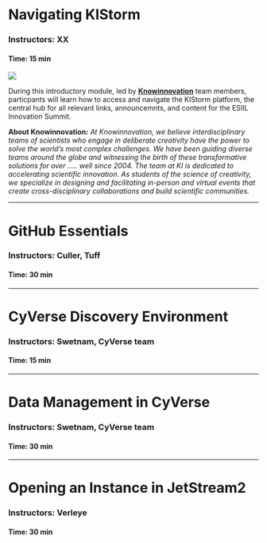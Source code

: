 # Navigating KIStorm
### Instructors: XX
#### Time: 15 min

<img src="https://knowinnovation.com/wp-content/uploads/2020/07/Logo-Transparent-Background-27.png">

During this introductory module, led by <a href="https://knowinnovation.com/" target="_blank">**Knowinnovation**</a> team members, particpants will learn how to access and navigate the KIStorm platform, the central hub for all relevant links, announcemnts, and content for the ESIIL Innovation Summit.

**About Knowinnovation:** _At Knowinnovation, we believe interdisciplinary teams of scientists who engage in deliberate creativity have the power to solve the world’s most complex challenges. We have been guiding diverse teams around the globe and witnessing the birth of these transformative solutions for over ….. well since 2004. The team at KI is dedicated to accelerating scientific innovation. As students of the science of creativity, we specialize in designing and facilitating in-person and virtual events that create cross-disciplinary collaborations and build scientific communities._
***

# GitHub Essentials
### Instructors: Culler, Tuff
#### Time: 30 min

***

# CyVerse Discovery Environment
### Instructors: Swetnam, CyVerse team
#### Time: 15 min

***

# Data Management in CyVerse
### Instructors: Swetnam, CyVerse team
#### Time: 30 min

***

# Opening an Instance in JetStream2
### Instructors: Verleye
#### Time: 30 min
